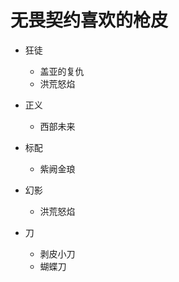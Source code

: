 # 无畏契约喜欢的枪皮

- 狂徒
    - 盖亚的复仇
    - 洪荒怒焰

- 正义
    - 西部未来

- 标配
    - 紫阙金琅

- 幻影
    - 洪荒怒焰

- 刀
    - 剥皮小刀
    - 蝴蝶刀